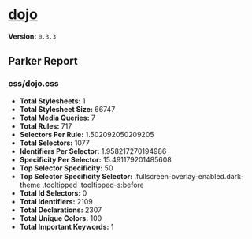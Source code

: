 # [dojo]( http://dojo.kickserv.com )

**Version:** `0.3.3`

## Parker Report

### css/dojo.css

- **Total Stylesheets:** 1
- **Total Stylesheet Size:** 66747
- **Total Media Queries:** 7
- **Total Rules:** 717
- **Selectors Per Rule:** 1.502092050209205
- **Total Selectors:** 1077
- **Identifiers Per Selector:** 1.958217270194986
- **Specificity Per Selector:** 15.491179201485608
- **Top Selector Specificity:** 50
- **Top Selector Specificity Selector:** .fullscreen-overlay-enabled.dark-theme .tooltipped .tooltipped-s:before
- **Total Id Selectors:** 0
- **Total Identifiers:** 2109
- **Total Declarations:** 2307
- **Total Unique Colors:** 100
- **Total Important Keywords:** 1
